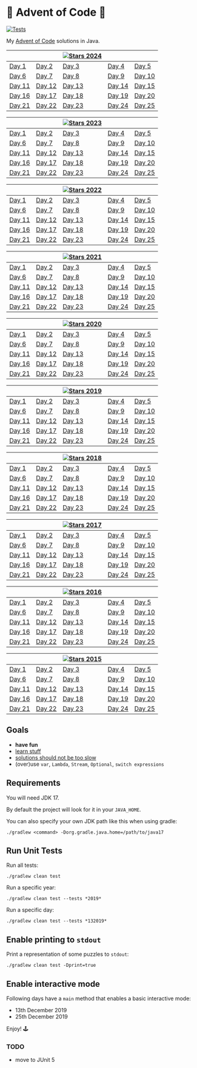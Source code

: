 # 🎄 Advent of Code 🎅

[![Tests](https://github.com/cicaleseandrea/advent-of-code/actions/workflows/gradle.yml/badge.svg)](https://github.com/cicaleseandrea/advent-of-code/actions/workflows/gradle.yml)

My [Advent of Code](https://adventofcode.com/) solutions in Java.

|                                                                  |                                                                  | [![Stars 2024]( https://img.shields.io/badge/2024-47_⭐-dodgerblue?logo=adventofcode)](https://adventofcode.com/2024) |                                                                  |                                                                  |
|------------------------------------------------------------------|------------------------------------------------------------------|----------------------------------------------------------------------------------------------------------------------|------------------------------------------------------------------|------------------------------------------------------------------|
| [Day 1](/src/main/java/com/adventofcode/aoc2024/AoC012024.java)  | [Day 2](/src/main/java/com/adventofcode/aoc2024/AoC022024.java)  | [Day 3](/src/main/java/com/adventofcode/aoc2024/AoC032024.java)                                                      | [Day 4](/src/main/java/com/adventofcode/aoc2024/AoC042024.java)  | [Day 5](/src/main/java/com/adventofcode/aoc2024/AoC052024.java)  |
| [Day 6](/src/main/java/com/adventofcode/aoc2024/AoC062024.java)  | [Day 7](/src/main/java/com/adventofcode/aoc2024/AoC072024.java)  | [Day 8](/src/main/java/com/adventofcode/aoc2024/AoC082024.java)                                                      | [Day 9](/src/main/java/com/adventofcode/aoc2024/AoC092024.java)  | [Day 10](/src/main/java/com/adventofcode/aoc2024/AoC102024.java) |
| [Day 11](/src/main/java/com/adventofcode/aoc2024/AoC112024.java) | [Day 12](/src/main/java/com/adventofcode/aoc2024/AoC122024.java) | [Day 13](/src/main/java/com/adventofcode/aoc2024/AoC132024.java)                                                     | [Day 14](/src/main/java/com/adventofcode/aoc2024/AoC142024.java) | [Day 15](/src/main/java/com/adventofcode/aoc2024/AoC152024.java) |
| [Day 16](/src/main/java/com/adventofcode/aoc2024/AoC162024.java) | [Day 17](/src/main/java/com/adventofcode/aoc2024/AoC172024.java) | [Day 18](/src/main/java/com/adventofcode/aoc2024/AoC182024.java)                                                     | [Day 19](/src/main/java/com/adventofcode/aoc2024/AoC192024.java) | [Day 20](/src/main/java/com/adventofcode/aoc2024/AoC202024.java) |
| [Day 21](/src/main/java/com/adventofcode/aoc2024/AoC212024.java) | [Day 22](/src/main/java/com/adventofcode/aoc2024/AoC222024.java) | [Day 23](/src/main/java/com/adventofcode/aoc2024/AoC232024.java)                                                     | [Day 24](/src/main/java/com/adventofcode/aoc2024/AoC242024.java) | [Day 25](/src/main/java/com/adventofcode/aoc2024/AoC252024.java) |

|                                                                  |                                                                  | [![Stars 2023]( https://img.shields.io/badge/2023-50_⭐-dodgerblue?logo=adventofcode)](https://adventofcode.com/2023) |                                                                  |                                                                  |
|------------------------------------------------------------------|------------------------------------------------------------------|----------------------------------------------------------------------------------------------------------------------|------------------------------------------------------------------|------------------------------------------------------------------|
| [Day 1](/src/main/java/com/adventofcode/aoc2023/AoC012023.java)  | [Day 2](/src/main/java/com/adventofcode/aoc2023/AoC022023.java)  | [Day 3](/src/main/java/com/adventofcode/aoc2023/AoC032023.java)                                                      | [Day 4](/src/main/java/com/adventofcode/aoc2023/AoC042023.java)  | [Day 5](/src/main/java/com/adventofcode/aoc2023/AoC052023.java)  |
| [Day 6](/src/main/java/com/adventofcode/aoc2023/AoC062023.java)  | [Day 7](/src/main/java/com/adventofcode/aoc2023/AoC072023.java)  | [Day 8](/src/main/java/com/adventofcode/aoc2023/AoC082023.java)                                                      | [Day 9](/src/main/java/com/adventofcode/aoc2023/AoC092023.java)  | [Day 10](/src/main/java/com/adventofcode/aoc2023/AoC102023.java) |
| [Day 11](/src/main/java/com/adventofcode/aoc2023/AoC112023.java) | [Day 12](/src/main/java/com/adventofcode/aoc2023/AoC122023.java) | [Day 13](/src/main/java/com/adventofcode/aoc2023/AoC132023.java)                                                     | [Day 14](/src/main/java/com/adventofcode/aoc2023/AoC142023.java) | [Day 15](/src/main/java/com/adventofcode/aoc2023/AoC152023.java) |
| [Day 16](/src/main/java/com/adventofcode/aoc2023/AoC162023.java) | [Day 17](/src/main/java/com/adventofcode/aoc2023/AoC172023.java) | [Day 18](/src/main/java/com/adventofcode/aoc2023/AoC182023.java)                                                     | [Day 19](/src/main/java/com/adventofcode/aoc2023/AoC192023.java) | [Day 20](/src/main/java/com/adventofcode/aoc2023/AoC202023.java) |
| [Day 21](/src/main/java/com/adventofcode/aoc2023/AoC212023.java) | [Day 22](/src/main/java/com/adventofcode/aoc2023/AoC222023.java) | [Day 23](/src/main/java/com/adventofcode/aoc2023/AoC232023.java)                                                     | [Day 24](/src/main/java/com/adventofcode/aoc2023/AoC242023.java) | [Day 25](/src/main/java/com/adventofcode/aoc2023/AoC252023.java) |

|                                                                  |                                                                  | [![Stars 2022]( https://img.shields.io/badge/2022-50_⭐-dodgerblue?logo=adventofcode)](https://adventofcode.com/2022) |                                                                  |                                                                  |
|------------------------------------------------------------------|------------------------------------------------------------------|----------------------------------------------------------------------------------------------------------------------|------------------------------------------------------------------|------------------------------------------------------------------|
| [Day 1](/src/main/java/com/adventofcode/aoc2022/AoC012022.java)  | [Day 2](/src/main/java/com/adventofcode/aoc2022/AoC022022.java)  | [Day 3](/src/main/java/com/adventofcode/aoc2022/AoC032022.java)                                                      | [Day 4](/src/main/java/com/adventofcode/aoc2022/AoC042022.java)  | [Day 5](/src/main/java/com/adventofcode/aoc2022/AoC052022.java)  |
| [Day 6](/src/main/java/com/adventofcode/aoc2022/AoC062022.java)  | [Day 7](/src/main/java/com/adventofcode/aoc2022/AoC072022.java)  | [Day 8](/src/main/java/com/adventofcode/aoc2022/AoC082022.java)                                                      | [Day 9](/src/main/java/com/adventofcode/aoc2022/AoC092022.java)  | [Day 10](/src/main/java/com/adventofcode/aoc2022/AoC102022.java) |
| [Day 11](/src/main/java/com/adventofcode/aoc2022/AoC112022.java) | [Day 12](/src/main/java/com/adventofcode/aoc2022/AoC122022.java) | [Day 13](/src/main/java/com/adventofcode/aoc2022/AoC132022.java)                                                     | [Day 14](/src/main/java/com/adventofcode/aoc2022/AoC142022.java) | [Day 15](/src/main/java/com/adventofcode/aoc2022/AoC152022.java) |
| [Day 16](/src/main/java/com/adventofcode/aoc2022/AoC162022.java) | [Day 17](/src/main/java/com/adventofcode/aoc2022/AoC172022.java) | [Day 18](/src/main/java/com/adventofcode/aoc2022/AoC182022.java)                                                     | [Day 19](/src/main/java/com/adventofcode/aoc2022/AoC192022.java) | [Day 20](/src/main/java/com/adventofcode/aoc2022/AoC202022.java) |
| [Day 21](/src/main/java/com/adventofcode/aoc2022/AoC212022.java) | [Day 22](/src/main/java/com/adventofcode/aoc2022/AoC222022.java) | [Day 23](/src/main/java/com/adventofcode/aoc2022/AoC232022.java)                                                     | [Day 24](/src/main/java/com/adventofcode/aoc2022/AoC242022.java) | [Day 25](/src/main/java/com/adventofcode/aoc2022/AoC252022.java) |

|                                                                  |                                                                  | [![Stars 2021]( https://img.shields.io/badge/2021-50_⭐-dodgerblue?logo=adventofcode)](https://adventofcode.com/2021) |                                                                  |                                                                  |
|------------------------------------------------------------------|------------------------------------------------------------------|----------------------------------------------------------------------------------------------------------------------|------------------------------------------------------------------|------------------------------------------------------------------|
| [Day 1](/src/main/java/com/adventofcode/aoc2021/AoC012021.java)  | [Day 2](/src/main/java/com/adventofcode/aoc2021/AoC022021.java)  | [Day 3](/src/main/java/com/adventofcode/aoc2021/AoC032021.java)                                                      | [Day 4](/src/main/java/com/adventofcode/aoc2021/AoC042021.java)  | [Day 5](/src/main/java/com/adventofcode/aoc2021/AoC052021.java)  |
| [Day 6](/src/main/java/com/adventofcode/aoc2021/AoC062021.java)  | [Day 7](/src/main/java/com/adventofcode/aoc2021/AoC072021.java)  | [Day 8](/src/main/java/com/adventofcode/aoc2021/AoC082021.java)                                                      | [Day 9](/src/main/java/com/adventofcode/aoc2021/AoC092021.java)  | [Day 10](/src/main/java/com/adventofcode/aoc2021/AoC102021.java) |
| [Day 11](/src/main/java/com/adventofcode/aoc2021/AoC112021.java) | [Day 12](/src/main/java/com/adventofcode/aoc2021/AoC122021.java) | [Day 13](/src/main/java/com/adventofcode/aoc2021/AoC132021.java)                                                     | [Day 14](/src/main/java/com/adventofcode/aoc2021/AoC142021.java) | [Day 15](/src/main/java/com/adventofcode/aoc2021/AoC152021.java) |
| [Day 16](/src/main/java/com/adventofcode/aoc2021/AoC162021.java) | [Day 17](/src/main/java/com/adventofcode/aoc2021/AoC172021.java) | [Day 18](/src/main/java/com/adventofcode/aoc2021/AoC182021.java)                                                     | [Day 19](/src/main/java/com/adventofcode/aoc2021/AoC192021.java) | [Day 20](/src/main/java/com/adventofcode/aoc2021/AoC202021.java) |
| [Day 21](/src/main/java/com/adventofcode/aoc2021/AoC212021.java) | [Day 22](/src/main/java/com/adventofcode/aoc2021/AoC222021.java) | [Day 23](/src/main/java/com/adventofcode/aoc2021/AoC232021.java)                                                     | [Day 24](/src/main/java/com/adventofcode/aoc2021/AoC242021.java) | [Day 25](/src/main/java/com/adventofcode/aoc2021/AoC252021.java) |

|                                                                  |                                                                  | [![Stars 2020]( https://img.shields.io/badge/2020-50_⭐-dodgerblue?logo=adventofcode)](https://adventofcode.com/2020) |                                                                  |                                                                  |
|------------------------------------------------------------------|------------------------------------------------------------------|----------------------------------------------------------------------------------------------------------------------|------------------------------------------------------------------|------------------------------------------------------------------|
| [Day 1](/src/main/java/com/adventofcode/aoc2020/AoC012020.java)  | [Day 2](/src/main/java/com/adventofcode/aoc2020/AoC022020.java)  | [Day 3](/src/main/java/com/adventofcode/aoc2020/AoC032020.java)                                                      | [Day 4](/src/main/java/com/adventofcode/aoc2020/AoC042020.java)  | [Day 5](/src/main/java/com/adventofcode/aoc2020/AoC052020.java)  |
| [Day 6](/src/main/java/com/adventofcode/aoc2020/AoC062020.java)  | [Day 7](/src/main/java/com/adventofcode/aoc2020/AoC072020.java)  | [Day 8](/src/main/java/com/adventofcode/aoc2020/AoC082020.java)                                                      | [Day 9](/src/main/java/com/adventofcode/aoc2020/AoC092020.java)  | [Day 10](/src/main/java/com/adventofcode/aoc2020/AoC102020.java) |
| [Day 11](/src/main/java/com/adventofcode/aoc2020/AoC112020.java) | [Day 12](/src/main/java/com/adventofcode/aoc2020/AoC122020.java) | [Day 13](/src/main/java/com/adventofcode/aoc2020/AoC132020.java)                                                     | [Day 14](/src/main/java/com/adventofcode/aoc2020/AoC142020.java) | [Day 15](/src/main/java/com/adventofcode/aoc2020/AoC152020.java) |
| [Day 16](/src/main/java/com/adventofcode/aoc2020/AoC162020.java) | [Day 17](/src/main/java/com/adventofcode/aoc2020/AoC172020.java) | [Day 18](/src/main/java/com/adventofcode/aoc2020/AoC182020.java)                                                     | [Day 19](/src/main/java/com/adventofcode/aoc2020/AoC192020.java) | [Day 20](/src/main/java/com/adventofcode/aoc2020/AoC202020.java) |
| [Day 21](/src/main/java/com/adventofcode/aoc2020/AoC212020.java) | [Day 22](/src/main/java/com/adventofcode/aoc2020/AoC222020.java) | [Day 23](/src/main/java/com/adventofcode/aoc2020/AoC232020.java)                                                     | [Day 24](/src/main/java/com/adventofcode/aoc2020/AoC242020.java) | [Day 25](/src/main/java/com/adventofcode/aoc2020/AoC252020.java) |

|                                                                  |                                                                  | [![Stars 2019]( https://img.shields.io/badge/2019-50_⭐-dodgerblue?logo=adventofcode)](https://adventofcode.com/2019) |                                                                  |                                                                  |
|------------------------------------------------------------------|------------------------------------------------------------------|----------------------------------------------------------------------------------------------------------------------|------------------------------------------------------------------|------------------------------------------------------------------|
| [Day 1](/src/main/java/com/adventofcode/aoc2019/AoC012019.java)  | [Day 2](/src/main/java/com/adventofcode/aoc2019/AoC022019.java)  | [Day 3](/src/main/java/com/adventofcode/aoc2019/AoC032019.java)                                                      | [Day 4](/src/main/java/com/adventofcode/aoc2019/AoC042019.java)  | [Day 5](/src/main/java/com/adventofcode/aoc2019/AoC052019.java)  |
| [Day 6](/src/main/java/com/adventofcode/aoc2019/AoC062019.java)  | [Day 7](/src/main/java/com/adventofcode/aoc2019/AoC072019.java)  | [Day 8](/src/main/java/com/adventofcode/aoc2019/AoC082019.java)                                                      | [Day 9](/src/main/java/com/adventofcode/aoc2019/AoC092019.java)  | [Day 10](/src/main/java/com/adventofcode/aoc2019/AoC102019.java) |
| [Day 11](/src/main/java/com/adventofcode/aoc2019/AoC112019.java) | [Day 12](/src/main/java/com/adventofcode/aoc2019/AoC122019.java) | [Day 13](/src/main/java/com/adventofcode/aoc2019/AoC132019.java)                                                     | [Day 14](/src/main/java/com/adventofcode/aoc2019/AoC142019.java) | [Day 15](/src/main/java/com/adventofcode/aoc2019/AoC152019.java) |
| [Day 16](/src/main/java/com/adventofcode/aoc2019/AoC162019.java) | [Day 17](/src/main/java/com/adventofcode/aoc2019/AoC172019.java) | [Day 18](/src/main/java/com/adventofcode/aoc2019/AoC182019.java)                                                     | [Day 19](/src/main/java/com/adventofcode/aoc2019/AoC192019.java) | [Day 20](/src/main/java/com/adventofcode/aoc2019/AoC202019.java) |
| [Day 21](/src/main/java/com/adventofcode/aoc2019/AoC212019.java) | [Day 22](/src/main/java/com/adventofcode/aoc2019/AoC222019.java) | [Day 23](/src/main/java/com/adventofcode/aoc2019/AoC232019.java)                                                     | [Day 24](/src/main/java/com/adventofcode/aoc2019/AoC242019.java) | [Day 25](/src/main/java/com/adventofcode/aoc2019/AoC252019.java) |

|                                                                  |                                                                  | [![Stars 2018]( https://img.shields.io/badge/2018-50_⭐-dodgerblue?logo=adventofcode)](https://adventofcode.com/2018) |                                                                  |                                                                  |
|------------------------------------------------------------------|------------------------------------------------------------------|----------------------------------------------------------------------------------------------------------------------|------------------------------------------------------------------|------------------------------------------------------------------|
| [Day 1](/src/main/java/com/adventofcode/aoc2018/AoC012018.java)  | [Day 2](/src/main/java/com/adventofcode/aoc2018/AoC022018.java)  | [Day 3](/src/main/java/com/adventofcode/aoc2018/AoC032018.java)                                                      | [Day 4](/src/main/java/com/adventofcode/aoc2018/AoC042018.java)  | [Day 5](/src/main/java/com/adventofcode/aoc2018/AoC052018.java)  |
| [Day 6](/src/main/java/com/adventofcode/aoc2018/AoC062018.java)  | [Day 7](/src/main/java/com/adventofcode/aoc2018/AoC072018.java)  | [Day 8](/src/main/java/com/adventofcode/aoc2018/AoC082018.java)                                                      | [Day 9](/src/main/java/com/adventofcode/aoc2018/AoC092018.java)  | [Day 10](/src/main/java/com/adventofcode/aoc2018/AoC102018.java) |
| [Day 11](/src/main/java/com/adventofcode/aoc2018/AoC112018.java) | [Day 12](/src/main/java/com/adventofcode/aoc2018/AoC122018.java) | [Day 13](/src/main/java/com/adventofcode/aoc2018/AoC132018.java)                                                     | [Day 14](/src/main/java/com/adventofcode/aoc2018/AoC142018.java) | [Day 15](/src/main/java/com/adventofcode/aoc2018/AoC152018.java) |
| [Day 16](/src/main/java/com/adventofcode/aoc2018/AoC162018.java) | [Day 17](/src/main/java/com/adventofcode/aoc2018/AoC172018.java) | [Day 18](/src/main/java/com/adventofcode/aoc2018/AoC182018.java)                                                     | [Day 19](/src/main/java/com/adventofcode/aoc2018/AoC192018.java) | [Day 20](/src/main/java/com/adventofcode/aoc2018/AoC202018.java) |
| [Day 21](/src/main/java/com/adventofcode/aoc2018/AoC212018.java) | [Day 22](/src/main/java/com/adventofcode/aoc2018/AoC222018.java) | [Day 23](/src/main/java/com/adventofcode/aoc2018/AoC232018.java)                                                     | [Day 24](/src/main/java/com/adventofcode/aoc2018/AoC242018.java) | [Day 25](/src/main/java/com/adventofcode/aoc2018/AoC252018.java) |

|                                                                  |                                                                  | [![Stars 2017]( https://img.shields.io/badge/2017-50_⭐-dodgerblue?logo=adventofcode)](https://adventofcode.com/2017) |                                                                  |                                                                  |
|------------------------------------------------------------------|------------------------------------------------------------------|----------------------------------------------------------------------------------------------------------------------|------------------------------------------------------------------|------------------------------------------------------------------|
| [Day 1](/src/main/kotlin/com/adventofcode/aoc2017/AoC012017.kt)  | [Day 2](/src/main/java/com/adventofcode/aoc2017/AoC022017.java)  | [Day 3](/src/main/java/com/adventofcode/aoc2017/AoC032017.java)                                                      | [Day 4](/src/main/java/com/adventofcode/aoc2017/AoC042017.java)  | [Day 5](/src/main/java/com/adventofcode/aoc2017/AoC052017.java)  |
| [Day 6](/src/main/java/com/adventofcode/aoc2017/AoC062017.java)  | [Day 7](/src/main/java/com/adventofcode/aoc2017/AoC072017.java)  | [Day 8](/src/main/java/com/adventofcode/aoc2017/AoC082017.java)                                                      | [Day 9](/src/main/java/com/adventofcode/aoc2017/AoC092017.java)  | [Day 10](/src/main/java/com/adventofcode/aoc2017/AoC102017.java) |
| [Day 11](/src/main/java/com/adventofcode/aoc2017/AoC112017.java) | [Day 12](/src/main/java/com/adventofcode/aoc2017/AoC122017.java) | [Day 13](/src/main/java/com/adventofcode/aoc2017/AoC132017.java)                                                     | [Day 14](/src/main/java/com/adventofcode/aoc2017/AoC142017.java) | [Day 15](/src/main/java/com/adventofcode/aoc2017/AoC152017.java) |
| [Day 16](/src/main/java/com/adventofcode/aoc2017/AoC162017.java) | [Day 17](/src/main/java/com/adventofcode/aoc2017/AoC172017.java) | [Day 18](/src/main/java/com/adventofcode/aoc2017/AoC182017.java)                                                     | [Day 19](/src/main/java/com/adventofcode/aoc2017/AoC192017.java) | [Day 20](/src/main/java/com/adventofcode/aoc2017/AoC202017.java) |
| [Day 21](/src/main/java/com/adventofcode/aoc2017/AoC212017.java) | [Day 22](/src/main/java/com/adventofcode/aoc2017/AoC222017.java) | [Day 23](/src/main/java/com/adventofcode/aoc2017/AoC232017.java)                                                     | [Day 24](/src/main/java/com/adventofcode/aoc2017/AoC242017.java) | [Day 25](/src/main/java/com/adventofcode/aoc2017/AoC252017.java) |

|                                                                  |                                                                  | [![Stars 2016]( https://img.shields.io/badge/2016-50_⭐-dodgerblue?logo=adventofcode)](https://adventofcode.com/2016) |                                                                  |                                                                  |
|------------------------------------------------------------------|------------------------------------------------------------------|----------------------------------------------------------------------------------------------------------------------|------------------------------------------------------------------|------------------------------------------------------------------|
| [Day 1](/src/main/java/com/adventofcode/aoc2016/AoC012016.java)  | [Day 2](/src/main/java/com/adventofcode/aoc2016/AoC022016.java)  | [Day 3](/src/main/java/com/adventofcode/aoc2016/AoC032016.java)                                                      | [Day 4](/src/main/java/com/adventofcode/aoc2016/AoC042016.java)  | [Day 5](/src/main/java/com/adventofcode/aoc2016/AoC052016.java)  |
| [Day 6](/src/main/java/com/adventofcode/aoc2016/AoC062016.java)  | [Day 7](/src/main/java/com/adventofcode/aoc2016/AoC072016.java)  | [Day 8](/src/main/java/com/adventofcode/aoc2016/AoC082016.java)                                                      | [Day 9](/src/main/java/com/adventofcode/aoc2016/AoC092016.java)  | [Day 10](/src/main/java/com/adventofcode/aoc2016/AoC102016.java) |
| [Day 11](/src/main/java/com/adventofcode/aoc2016/AoC112016.java) | [Day 12](/src/main/java/com/adventofcode/aoc2016/AoC122016.java) | [Day 13](/src/main/java/com/adventofcode/aoc2016/AoC132016.java)                                                     | [Day 14](/src/main/java/com/adventofcode/aoc2016/AoC142016.java) | [Day 15](/src/main/java/com/adventofcode/aoc2016/AoC152016.java) |
| [Day 16](/src/main/java/com/adventofcode/aoc2016/AoC162016.java) | [Day 17](/src/main/java/com/adventofcode/aoc2016/AoC172016.java) | [Day 18](/src/main/java/com/adventofcode/aoc2016/AoC182016.java)                                                     | [Day 19](/src/main/java/com/adventofcode/aoc2016/AoC192016.java) | [Day 20](/src/main/java/com/adventofcode/aoc2016/AoC202016.java) |
| [Day 21](/src/main/java/com/adventofcode/aoc2016/AoC212016.java) | [Day 22](/src/main/java/com/adventofcode/aoc2016/AoC222016.java) | [Day 23](/src/main/java/com/adventofcode/aoc2016/AoC232016.java)                                                     | [Day 24](/src/main/java/com/adventofcode/aoc2016/AoC242016.java) | [Day 25](/src/main/java/com/adventofcode/aoc2016/AoC252016.java) |

|                                                                  |                                                                  | [![Stars 2015]( https://img.shields.io/badge/2015-50_⭐-dodgerblue?logo=adventofcode)](https://adventofcode.com/2015) |                                                                  |                                                                  |
|------------------------------------------------------------------|------------------------------------------------------------------|----------------------------------------------------------------------------------------------------------------------|------------------------------------------------------------------|------------------------------------------------------------------|
| [Day 1](/src/main/java/com/adventofcode/aoc2015/AoC012015.java)  | [Day 2](/src/main/java/com/adventofcode/aoc2015/AoC022015.java)  | [Day 3](/src/main/java/com/adventofcode/aoc2015/AoC032015.java)                                                      | [Day 4](/src/main/java/com/adventofcode/aoc2015/AoC042015.java)  | [Day 5](/src/main/java/com/adventofcode/aoc2015/AoC052015.java)  |
| [Day 6](/src/main/java/com/adventofcode/aoc2015/AoC062015.java)  | [Day 7](/src/main/java/com/adventofcode/aoc2015/AoC072015.java)  | [Day 8](/src/main/java/com/adventofcode/aoc2015/AoC082015.java)                                                      | [Day 9](/src/main/java/com/adventofcode/aoc2015/AoC092015.java)  | [Day 10](/src/main/java/com/adventofcode/aoc2015/AoC102015.java) |
| [Day 11](/src/main/java/com/adventofcode/aoc2015/AoC112015.java) | [Day 12](/src/main/java/com/adventofcode/aoc2015/AoC122015.java) | [Day 13](/src/main/java/com/adventofcode/aoc2015/AoC132015.java)                                                     | [Day 14](/src/main/java/com/adventofcode/aoc2015/AoC142015.java) | [Day 15](/src/main/java/com/adventofcode/aoc2015/AoC152015.java) |
| [Day 16](/src/main/java/com/adventofcode/aoc2015/AoC162015.java) | [Day 17](/src/main/java/com/adventofcode/aoc2015/AoC172015.java) | [Day 18](/src/main/java/com/adventofcode/aoc2015/AoC182015.java)                                                     | [Day 19](/src/main/java/com/adventofcode/aoc2015/AoC192015.java) | [Day 20](/src/main/java/com/adventofcode/aoc2015/AoC202015.java) |
| [Day 21](/src/main/java/com/adventofcode/aoc2015/AoC212015.java) | [Day 22](/src/main/java/com/adventofcode/aoc2015/AoC222015.java) | [Day 23](/src/main/java/com/adventofcode/aoc2015/AoC232015.java)                                                     | [Day 24](/src/main/java/com/adventofcode/aoc2015/AoC242015.java) | [Day 25](/src/main/java/com/adventofcode/aoc2015/AoC252015.java) |

## Goals

- **have fun**
- [learn stuff](topics/README.md)
- [solutions should not be too slow](https://www.reddit.com/r/adventofcode/comments/7m9mg8/all_years_all_days_solve_them_within_the_time/)
- (over)use `var`, `Lambda`, `Stream`, `Optional`, `switch expressions`

## Requirements

You will need JDK 17.

By default the project will look for it in your `JAVA_HOME`.

You can also specify your own JDK path like this when using gradle:

`./gradlew <command> -Dorg.gradle.java.home=/path/to/java17`

## Run Unit Tests

Run all tests:

`./gradlew clean test`

Run a specific year:

`./gradlew clean test --tests *2019*`

Run a specific day:

`./gradlew clean test --tests *132019*`

## Enable printing to `stdout`

Print a representation of some puzzles to `stdout`:

`./gradlew clean test -Dprint=true`

## Enable interactive mode

Following days have a `main` method that enables a basic interactive mode:

- 13th December 2019
- 25th December 2019

Enjoy! 🕹️

### TODO

- move to JUnit 5
